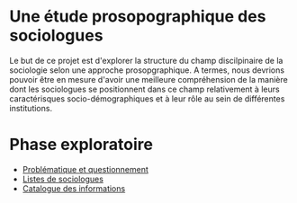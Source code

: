 # Une étude prosopographique des sociologues

Le but de ce projet est d'explorer la structure du champ discilpinaire de la sociologie selon une approche prosopgraphique. A termes, nous devrions pouvoir être en mesure d'avoir une meilleure compréhension de la manière dont les sociologues se positionnent dans ce champ relativement à leurs caractérisques socio-démographiques et à leur rôle au sein de différentes institutions.

# Phase exploratoire

- [Problématique et questionnement]()
- [Listes de sociologues]()
- [Catalogue des informations]()